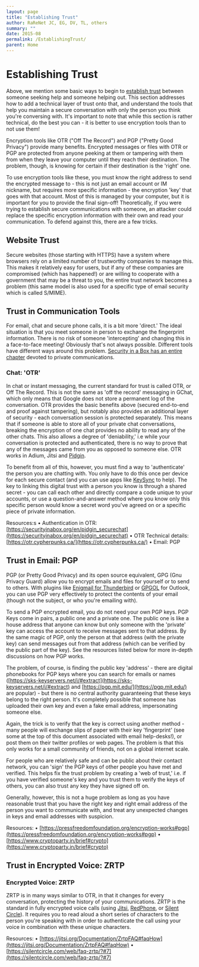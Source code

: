 ```yaml
---
layout: page
title: "Establishing Trust"
author: RaReNet JC, EG, DV, TL, others
summary: ""
date: 2015-08
permalink: /EstablishingTrust/
parent: Home
---
```



# Establishing Trust

Above, we mention some basic ways to begin to [establish trust](https://hackpad.com/The-Digital-First-Aid-Kit-PdhSvxKOM5M#:h=Trust) between someone seeking help and someone helping out. This section addresses how to add a technical layer of trust onto that, and understand the tools that help you maintain a secure conversation with only the person you think you're conversing with. It's important to note that while this section is rather technical, do the best you can - it is better to use encryption tools than to not use them!

Encryption tools like OTR ("Off The Record") and PGP ("Pretty Good Privacy") provide many benefits. Encrypted messages or files with OTR or PGP are protected from anyone peeking at them or tampering with them from when they leave your computer until they reach their destination. The problem, though, is knowing for certain if their destination is the 'right' one.

To use encryption tools like these, you must know the right address to send the encrypted message to - this is not just an email account or IM nickname, but requires more specific information - the encryption 'key' that goes with that account. Most of this is managed by your computer, but it is important for you to provide the final sign-off! Theoretically, if you were trying to establish secure communications with someone, an attacker could replace the specific encryption information with their own and read your communication. To defend against this, there are a few tricks.

## Website Trust
Secure websites (those starting with HTTPS) have a system where browsers rely on a limited number of trustworthy companies to manage this. This makes it relatively easy for users, but if any of these companies are compromised (which has happened!) or are willing to cooperate with a government that may be a threat to you, the entire trust network becomes a problem (this same model is also used for a specific type of email security which is called S/MIME).

## Trust in Communication Tools
For email, chat and secure phone calls, it is a bit more 'direct.' The ideal situation is that you meet someone in person to exchange the fingerprint information. There is no risk of someone 'intercepting' and changing this in a face-to-face meeting! Obviously that's not always possible. Different tools have different ways around this problem. [Security in a Box has an entire chapter](https://securityinabox.org/en/chapter-7) devoted to private communications.

### Chat: 'OTR'
In chat or instant messaging, the current standard for trust is called OTR, or Off The Record. This is not the same as 'off the record' messaging in GChat, which only means that Google does not store a permanent log of the conversation. OTR provides the basic benefits above (secured end-to-end and proof against tampering), but notably also provides an additional layer of security - each conversation session is protected separately. This means that if someone is able to store all of your private chat conversations, breaking the encryption of one chat provides no ability to read any of the other chats. This also allows a degree of 'deniability,' i.e while your conversation is protected and authenticated, there is no way to prove that any of the messages came from you as opposed to someone else. OTR works in Adium, Jitsi and [Pidgin](https://securityinabox.org/en/pidgin_main).

To benefit from all of this, however, you must find a way to 'authenticate' the person you are chatting with.  You only have to do this once per device for each secure contact (and you can use apps like [KeySync](https://guardianproject.info/apps/keysync/) to help). The key to linking this digital trust with a person you know is through a shared secret - you can call each other and directly compare a code unique to your accounts, or use a question-and-answer method where you know only this specific person would know a secret word you've agreed on or a specific piece of private information.

Resources:s
• Authentication in OTR: [https://securityinabox.org/en/pidgin_securechat](https://securityinabox.org/en/pidgin_securechat)
• OTR Technical details: [https://otr.cypherpunks.ca/](https://otr.cypherpunks.ca/)
• Email: PGP

## Trust in Email: PGP

PGP (or Pretty Good Privacy) and its open source equivalent, GPG (Gnu Privacy Guard) allow you to encrypt emails and files for yourself or to send to others.  With plugins like [Enigmail for Thunderbird](https://securityinabox.org/en/thunderbird_main) or [GPGOL](http://www.gpg4win.org/) for Outlook, you can use PGP very effectively to protect the contents of your email (though not the subject, or who you're emailing with).

To send a PGP encrypted email, you do not need your own PGP keys. PGP Keys come in pairs, a public one and a private one.  The public one is like a house address that anyone can know but only someone with the 'private' key can access the account to receive messages sent to that address. By the same magic of PGP, only the person at that address (with the private key) can send messages out from that address (which can be verified by the public part of the key). See the resources listed below for more in-depth discussions on how PGP works.

The problem, of course, is finding the public key 'address' - there are digital phonebooks for PGP keys where you can search for emails or names ([https://sks-keyservers.net/i/#extract](https://sks-keyservers.net/i/#extract) and [https://pgp.mit.edu/](https://pgp.mit.edu/) are popular) - but there is no central authority guaranteeing that these keys belong to the right person. It's completely possible that someone has uploaded their own key and even a fake email address, impersonating someone else.

Again, the trick is to verify that the key is correct using another method - many people will exchange slips of paper with their key 'fingerprint' (see some at the top of this document associated with email help-desks!), or post them on their twitter profiles or web pages. The problem is that this only works for a small community of friends, not on a global internet scale.

For people who are relatively safe and can be public about their contact network, you can 'sign' the PGP keys of other people you have met and verified. This helps fix the trust problem by creating a 'web of trust,' i.e. if you have verified someone's key and you trust them to verify the keys of others, you can also trust any key they have signed off on.

Generally, however, this is not a huge problem as long as you have reasonable trust that you have the right key and right email address of the person you want to communicate with, and treat any unexpected changes in keys and email addresses with suspicion.

Resources:
• [https://pressfreedomfoundation.org/encryption-works#pgp](https://pressfreedomfoundation.org/encryption-works#pgp)
• [https://www.cryptoparty.in/brief#crypto](https://www.cryptoparty.in/brief#crypto)

## Trust in Encrypted Voice: ZRTP

### Encrypted Voice: ZRTP
ZRTP is in many ways similar to OTR, in that it changes for every conversation, protecting the history of your communications.  ZRTP is the standard in fully encrypted voice calls (using [Jitsi](https://securityinabox.org/en/jitsi), [RedPhone](https://whispersystems.org/#privacy), or [Silent Circle](https://silentcircle.com/)). It requires you to read aloud a short series of characters to the person you're speaking with in order to authenticate the call using your voice in combination with these unique characters.

Resources:
• [https://jitsi.org/Documentation/ZrtpFAQ#faqHow](https://jitsi.org/Documentation/ZrtpFAQ#faqHow)
• [https://silentcircle.com/web/faq-zrtp/?#7](https://silentcircle.com/web/faq-zrtp/?#7)
